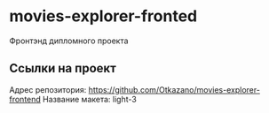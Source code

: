 # movies-explorer-fronted
Фронтэнд дипломного проекта 

## Ссылки на проект
Адрес репозитория: https://github.com/Otkazano/movies-explorer-frontend
Название макета: light-3
